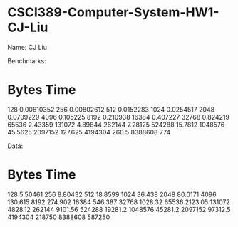 # CSCI389-Computer-System-HW1-CJ-Liu
Name: CJ Liu

Benchmarks:
# Bytes		Time
128			0.00610352
256			0.00802612
512			0.0152283
1024		0.0254517
2048		0.0709229
4096		0.105225
8192		0.210938
16384		0.407227
32768		0.824219
65536		2.43359
131072		4.89844
262144		7.28125
524288		15.7812
1048576		45.5625
2097152		127.625
4194304		260.5
8388608		774

Data:
# Bytes		Time
128			5.50461
256			8.80432
512			18.8599
1024		36.438
2048		80.0171
4096		130.615
8192		274.902
16384		546.387
32768		1028.32
65536		2123.05
131072		4828.12
262144		9101.56
524288		19281.2
1048576		45281.2
2097152		97312.5
4194304		218750
8388608		587250

